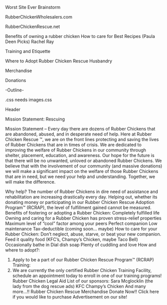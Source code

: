 Worst Site Ever Brainstorm

RubberChickenWholesalers.com 

RubberChickenRescue.net

Benefits of owning a rubber chicken
How to care for
Best Recipes (Paula Deen Picks) Rachel Ray

Training and Etiquette
<!-- Where to Buy -->
Where to Adopt
Rubber Chicken Rescue
Husbandry
<!-- RubberChickenRehab.com -->

Merchandise

Donations

-Outline-

.css needs
images.css


Header

Mission Statement: Rescuing


<aside>Mission Statement –
	 Every day there are dozens of Rubber Chickens that are abandoned, abused, and in desperate need of help. Here at Rubber Chicken Rescue ™, we are on the front lines protecting and saving the lives of Rubber Chickens that are in times of crisis. We are dedicated to improving the welfare of Rubber Chickens in our community through shelter, placement, education, and awareness. Our hope for the future is that there will be no unwanted, unloved or abandoned Rubber Chickens. We believe that with the involvement of our community (and massive donations) we will make a significant impact on the welfare of those Rubber Chickens that are in need, but we need your help and understanding. Together, we will make the difference.</aside>
	
	
	
Why help? The number of Rubber Chickens in dire need of assistance and rehabilitation are increasing drastically every day. Helping out, whether its donating money or participating in our Rubber Chicken Rescue Adoption Program™ (RCRAP), the level of fulfillment gained cannot be measured.
Benefits of fostering or adopting a Rubber Chicken:
Completely fulfilled life
Owning and caring for a Rubber Chicken has proven stress-relief properties
Maximum level of “cool” factor among your peers
Perfect companion
Low maintenance
Tax-deductible (coming soon… maybe)
How to care for your Rubber Chicken:
Don’t neglect, abuse, starve, or beat your new companion.
Feed it quality food (KFC’s, Champy’s Chicken, maybe Taco Bell)
Occasionally bathe in Dial dish soap
Plenty of cuddling and love
How and where to adopt?:
1.    Apply to be a part of our Rubber Chicken Rescue Program™ (RCRAP)
Training:
1.    We are currently the only certified Rubber Chicken Training Facility, schedule an appointment today to enroll in one of our training programs!
<a>Rubber Chicken Legal Aid</a>
List of our sponsors:
Sara Mcglocklin (the lady from the dog rescue ads)
KFC
Champy’s Chicken
And many more…!!
<a>Rubber Chicken Rescue Merchandise</a>
<a>Donate Now!!</a>
<a>Click here if you would like to purchase Advertisement on our site!</a>
